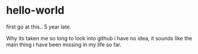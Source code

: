 # hello-world

first go at this.. 5 year late. 

Why its taken me so long to look into github i have no idea, it sounds like the main thing i have been missing in my life so far.
